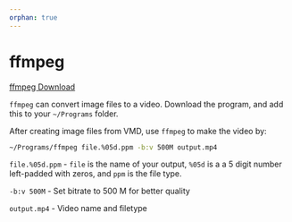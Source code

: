 ```yaml
---
orphan: true
---
```

# ffmpeg

[ffmpeg Download](https://ffmpeg.org)

`ffmpeg` can convert image files to a video. Download the program, and add this to your `~/Programs` folder.

After creating image files from VMD, use `ffmpeg` to make the video by:

```bash
~/Programs/ffmpeg file.%05d.ppm -b:v 500M output.mp4
```

`file.%05d.ppm` - `file` is the name of your output, `%05d` is a a 5 digit number left-padded with zeros, and `ppm` is the file type.

`-b:v 500M` - Set bitrate to 500 M for better quality

`output.mp4` - Video name and filetype



```python

```
